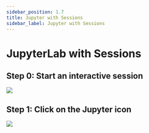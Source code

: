 ```yaml
---
sidebar_position: 1.7
title: Jupyter with Sessions
sidebar_label: Jupyter with Sessions
---
```


# JupyterLab with Sessions

## Step 0: Start an interactive session

![](/images/sessions/new-session.gif)

## Step 1: Click on the Jupyter icon

![](/images/runs/click-clone-run-button.gif)
